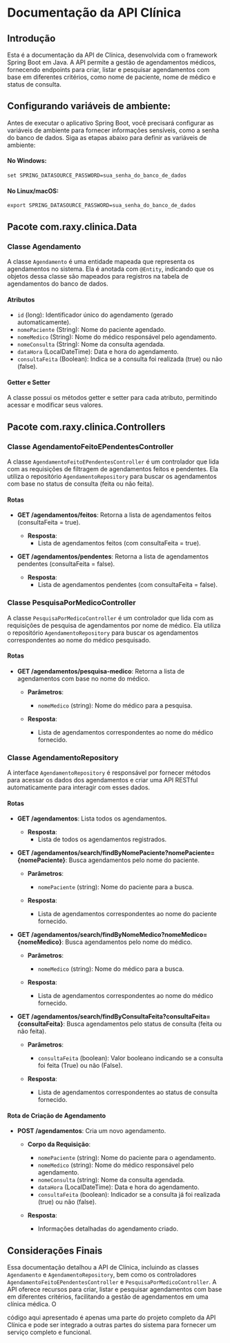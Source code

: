 

# Documentação da API Clínica

## Introdução

Esta é a documentação da API de Clínica, desenvolvida com o framework Spring Boot em Java. A API permite a gestão de agendamentos médicos, fornecendo endpoints para criar, listar e pesquisar agendamentos com base em diferentes critérios, como nome de paciente, nome de médico e status de consulta.

## Configurando variáveis de ambiente:

Antes de executar o aplicativo Spring Boot, você precisará configurar as variáveis de ambiente para fornecer informações sensíveis, como a senha do banco de dados. Siga as etapas abaixo para definir as variáveis de ambiente:

#### No Windows:
``` set SPRING_DATASOURCE_PASSWORD=sua_senha_do_banco_de_dados ```

#### No Linux/macOS:
``` export SPRING_DATASOURCE_PASSWORD=sua_senha_do_banco_de_dados ```


## Pacote com.raxy.clinica.Data

### Classe Agendamento

A classe `Agendamento` é uma entidade mapeada que representa os agendamentos no sistema. Ela é anotada com `@Entity`, indicando que os objetos dessa classe são mapeados para registros na tabela de agendamentos do banco de dados.

#### Atributos

- `id` (long): Identificador único do agendamento (gerado automaticamente).
- `nomePaciente` (String): Nome do paciente agendado.
- `nomeMedico` (String): Nome do médico responsável pelo agendamento.
- `nomeConsulta` (String): Nome da consulta agendada.
- `dataHora` (LocalDateTime): Data e hora do agendamento.
- `consultaFeita` (Boolean): Indica se a consulta foi realizada (true) ou não (false).

#### Getter e Setter

A classe possui os métodos getter e setter para cada atributo, permitindo acessar e modificar seus valores.

## Pacote com.raxy.clinica.Controllers

### Classe AgendamentoFeitoEPendentesController

A classe `AgendamentoFeitoEPendentesController` é um controlador que lida com as requisições de filtragem de agendamentos feitos e pendentes. Ela utiliza o repositório `AgendamentoRepository` para buscar os agendamentos com base no status de consulta (feita ou não feita).

#### Rotas

- **GET /agendamentos/feitos**: Retorna a lista de agendamentos feitos (consultaFeita = true).

  - **Resposta**:
    - Lista de agendamentos feitos (com consultaFeita = true).

- **GET /agendamentos/pendentes**: Retorna a lista de agendamentos pendentes (consultaFeita = false).

  - **Resposta**:
    - Lista de agendamentos pendentes (com consultaFeita = false).

### Classe PesquisaPorMedicoController

A classe `PesquisaPorMedicoController` é um controlador que lida com as requisições de pesquisa de agendamentos por nome de médico. Ela utiliza o repositório `AgendamentoRepository` para buscar os agendamentos correspondentes ao nome do médico pesquisado.

#### Rotas

- **GET /agendamentos/pesquisa-medico**: Retorna a lista de agendamentos com base no nome do médico.

  - **Parâmetros**:
    - `nomeMedico` (string): Nome do médico para a pesquisa.

  - **Resposta**:
    - Lista de agendamentos correspondentes ao nome do médico fornecido.

### Classe AgendamentoRepository

A interface `AgendamentoRepository` é responsável por fornecer métodos para acessar os dados dos agendamentos e criar uma API RESTful automaticamente para interagir com esses dados.

#### Rotas

- **GET /agendamentos**: Lista todos os agendamentos.

  - **Resposta**:
    - Lista de todos os agendamentos registrados.

- **GET /agendamentos/search/findByNomePaciente?nomePaciente={nomePaciente}**: Busca agendamentos pelo nome do paciente.

  - **Parâmetros**:
    - `nomePaciente` (string): Nome do paciente para a busca.

  - **Resposta**:
    - Lista de agendamentos correspondentes ao nome do paciente fornecido.

- **GET /agendamentos/search/findByNomeMedico?nomeMedico={nomeMedico}**: Busca agendamentos pelo nome do médico.

  - **Parâmetros**:
    - `nomeMedico` (string): Nome do médico para a busca.

  - **Resposta**:
    - Lista de agendamentos correspondentes ao nome do médico fornecido.

- **GET /agendamentos/search/findByConsultaFeita?consultaFeita={consultaFeita}**: Busca agendamentos pelo status de consulta (feita ou não feita).

  - **Parâmetros**:
    - `consultaFeita` (boolean): Valor booleano indicando se a consulta foi feita (True) ou não (False).

  - **Resposta**:
    - Lista de agendamentos correspondentes ao status de consulta fornecido.

#### Rota de Criação de Agendamento

- **POST /agendamentos**: Cria um novo agendamento.

  - **Corpo da Requisição**:
    - `nomePaciente` (string): Nome do paciente para o agendamento.
    - `nomeMedico` (string): Nome do médico responsável pelo agendamento.
    - `nomeConsulta` (string): Nome da consulta agendada.
    - `dataHora` (LocalDateTime): Data e hora do agendamento.
    - `consultaFeita` (boolean): Indicador se a consulta já foi realizada (true) ou não (false).

  - **Resposta**:
    - Informações detalhadas do agendamento criado.

## Considerações Finais

Essa documentação detalhou a API de Clínica, incluindo as classes `Agendamento` e `AgendamentoRepository`, bem como os controladores `AgendamentoFeitoEPendentesController` e `PesquisaPorMedicoController`. A API oferece recursos para criar, listar e pesquisar agendamentos com base em diferentes critérios, facilitando a gestão de agendamentos em uma clínica médica. O

 código aqui apresentado é apenas uma parte do projeto completo da API Clínica e pode ser integrado a outras partes do sistema para fornecer um serviço completo e funcional.
